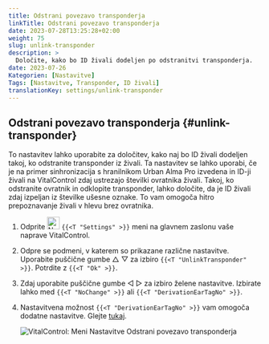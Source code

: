 ```yaml
---
title: Odstrani povezavo transponderja
linkTitle: Odstrani povezavo transponderja
date: 2023-07-28T13:25:28+02:00
weight: 75
slug: unlink-transponder
description: >
  Določite, kako bo ID živali dodeljen po odstranitvi transponderja.
date: 2023-07-26
Kategorien: [Nastavitve]
Tags: [Nastavitve, Transponder, ID živali]
translationKey: settings/unlink-transponder
---
```

## Odstrani povezavo transponderja {#unlink-transponder}

To nastavitev lahko uporabite za določitev, kako naj bo ID živali dodeljen takoj, ko odstranite transponder iz živali. Ta nastavitev se lahko uporabi, če je na primer sinhronizacija s hranilnikom Urban Alma Pro izvedena in ID-ji živali na VitalControl zdaj ustrezajo številki ovratnika živali. Takoj, ko odstranite ovratnik in odklopite transponder, lahko določite, da je ID živali zdaj izpeljan iz številke ušesne oznake. To vam omogoča hitro prepoznavanje živali v hlevu brez ovratnika.

1. Odprite <img src="/icons/gear.svg" width="25" align="bottom" alt="Nastavitve" /> `{{<T "Settings" >}}` meni na glavnem zaslonu vaše naprave VitalControl.

2. Odpre se podmeni, v katerem so prikazane različne nastavitve. Uporabite puščične gumbe △ ▽ za izbiro `{{<T "UnlinkTransponder" >}}`. Potrdite z `{{<T "Ok" >}}`.

3. Zdaj uporabite puščične gumbe ◁ ▷ za izbiro želene nastavitve. Izbirate lahko med `{{<T "NoChange" >}}` ali `{{<T "DerivationEarTagNo" >}}`.

4. Nastavitvena možnost `{{<T "DerivationEarTagNo" >}}` vam omogoča dodatne nastavitve. Glejte [tukaj](/sl/docs/settings/animal-registration/#digit-of-the-new-id). 

   ![VitalControl: Meni Nastavitve Odstrani povezavo transponderja](../images/unlink-transponder.png "Odstrani povezavo transponderja")
   

